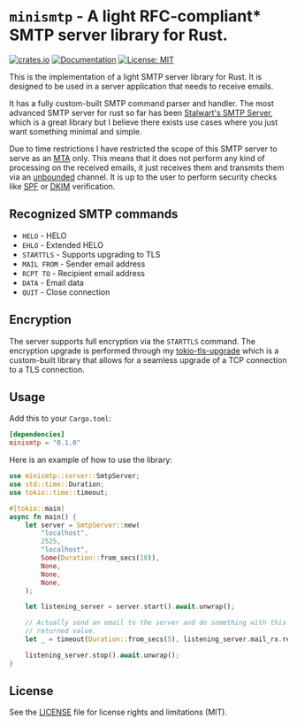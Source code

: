 # `minismtp` - A light RFC-compliant* SMTP server library for Rust.

[![crates.io](https://img.shields.io/crates/v/minismtp.svg)](https://crates.io/crates/minismtp)
[![Documentation](https://docs.rs/minismtp/badge.svg)](https://docs.rs/minismtp)
[![License: MIT](https://img.shields.io/badge/license-MIT-blue.svg)](LICENSE)


This is the implementation of a light SMTP server library for Rust. It is designed to be used in a server application that needs to receive emails.

It has a fully custom-built SMTP command parser and handler. The most advanced SMTP server for rust so far has been [Stalwart's SMTP Server](https://github.com/stalwartlabs/smtp-server), which is a great library but I believe there exists use cases where you just want something minimal and simple.

Due to time restrictions I have restricted the scope of this SMTP server to serve as an [MTA](https://en.wikipedia.org/wiki/Message_transfer_agent) only. This means that it does not perform any kind of processing on the received emails, it just receives them and transmits them via an [unbounded](https://docs.rs/async-std/latest/async_std/channel/fn.unbounded.html) channel. It is up to the user to perform security checks like [SPF](https://en.wikipedia.org/wiki/Sender_Policy_Framework) or [DKIM](https://en.wikipedia.org/wiki/DomainKeys_Identified_Mail) verification.

## Recognized SMTP commands
- `HELO` - HELO
- `EHLO` - Extended HELO
- `STARTTLS` - Supports upgrading to TLS
- `MAIL FROM` - Sender email address
- `RCPT TO` - Recipient email address
- `DATA` - Email data
- `QUIT` - Close connection

## Encryption
The server supports full encryption via the `STARTTLS` command. The encryption upgrade is performed through my [tokio-tls-upgrade](https://crates.io/crates/tokio-tls-upgrade) which is a custom-built library that allows for a seamless upgrade of a TCP connection to a TLS connection.

## Usage

Add this to your `Cargo.toml`:

```toml
[dependencies]
minismtp = "0.1.0"
```

Here is an example of how to use the library:

```rust
use minismtp::server::SmtpServer;
use std::time::Duration;
use tokio::time::timeout;

#[tokio::main]
async fn main() {
    let server = SmtpServer::new(
        "localhost",
        2525,
        "localhost",
        Some(Duration::from_secs(10)),
        None,
        None,
        None,
    );

    let listening_server = server.start().await.unwrap();

    // Actually send an email to the server and do something with this
    // returned value.
    let _ = timeout(Duration::from_secs(5), listening_server.mail_rx.recv()).await;

    listening_server.stop().await.unwrap();
}
```

## License

See the [LICENSE](LICENSE) file for license rights and limitations (MIT).